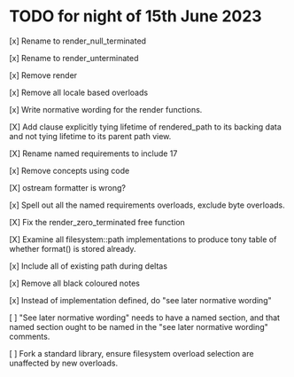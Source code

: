 # TODO for night of 15th June 2023

[x] Rename to render_null_terminated

[x] Rename to render_unterminated

[x] Remove render<enum>

[x] Remove all locale based overloads

[x] Write normative wording for the render functions.

[X] Add clause explicitly tying lifetime of rendered_path to its backing data
and not tying lifetime to its parent path view.

[X] Rename named requirements to include 17

[x] Remove concepts using code

[X] ostream formatter is wrong?

[x] Spell out all the named requirements overloads, exclude byte overloads.

[X] Fix the render_zero_terminated free function

[X] Examine all filesystem::path implementations to produce tony table of whether format() is stored already.

[x] Include all of existing path during deltas

[x] Remove all black coloured notes

[x] Instead of implementation defined, do "see later normative wording"

[ ] "See later normative wording" needs to have a named section, and that named section ought to be
named in the "see later normative wording" comments.

[ ] Fork a standard library, ensure filesystem overload selection are unaffected by new overloads.

